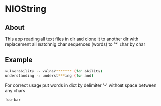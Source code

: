 # NIOString

## About
This app reading all text files in dir and clone it to another dir with replacement all matchnig char sequences (words) to '*' char by char

## Example
```bash
vulnerability -> vulner******* (for ability)
understanding -> underst***ing (for and)
```

For correct usage put words in dict by delimiter '-' without space between any chars

```bash
foo-bar
```
